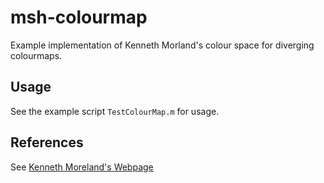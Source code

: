# msh-colourmap

Example implementation of Kenneth Morland&#39;s colour space for diverging colourmaps.

## Usage

See the example script `TestColourMap.m` for usage.

## References

See [Kenneth Moreland's Webpage](http://www.kennethmoreland.com/color-maps/)